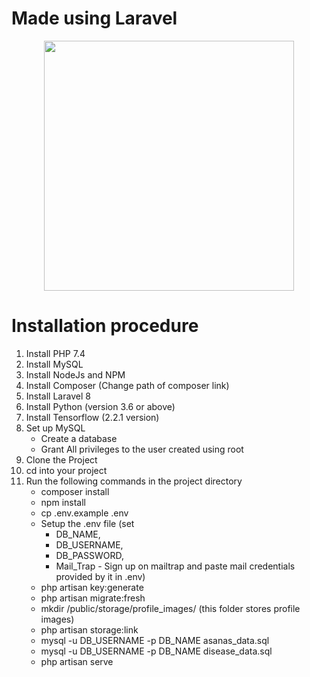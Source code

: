 # Made using Laravel

<p align="center"><a href="https://laravel.com" target="_blank"><img src="https://raw.githubusercontent.com/laravel/art/master/logo-lockup/5%20SVG/2%20CMYK/1%20Full%20Color/laravel-logolockup-cmyk-red.svg" width="400"></a></p>

# Installation procedure

1. Install PHP 7.4
2. Install MySQL
3. Install NodeJs and NPM
4. Install Composer (Change path of composer link)
5. Install Laravel 8
6. Install Python (version 3.6 or above)
7. Install Tensorflow (2.2.1 version)
8. Set up MySQL
    - Create a database
    - Grant All privileges to the user created using root
9. Clone the Project
10. cd into your project
11. Run the following commands in the project directory
    - composer install
    - npm install
    - cp .env.example .env
    - Setup the .env file (set
        - DB_NAME,
        - DB_USERNAME,
        - DB_PASSWORD,
        - Mail_Trap - Sign up on mailtrap and paste mail credentials provided by it in .env)
    - php artisan key:generate
    - php artisan migrate:fresh
    - mkdir /public/storage/profile_images/ (this folder stores profile images)
    - php artisan storage:link
    - mysql -u DB_USERNAME -p DB_NAME asanas_data.sql
    - mysql -u DB_USERNAME -p DB_NAME disease_data.sql
    - php artisan serve

